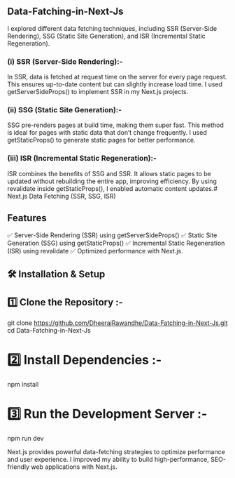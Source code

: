 ## Data-Fatching-in-Next-Js

I explored different data fetching techniques, including SSR (Server-Side Rendering), SSG (Static Site Generation), and ISR (Incremental Static Regeneration). 

### (i) SSR (Server-Side Rendering):-
 In SSR, data is fetched at request time on the server for every page request. This ensures up-to-date content but can slightly increase load time. I used getServerSideProps() to implement SSR in my Next.js projects.

### (ii)  SSG (Static Site Generation):-
 SSG pre-renders pages at build time, making them super fast. This method is ideal for pages with static data that don’t change frequently. I used getStaticProps() to generate static pages for better performance.

### (iii)  ISR (Incremental Static Regeneration):-
 ISR combines the benefits of SSG and SSR. It allows static pages to be updated without rebuilding the entire app, improving efficiency. By using revalidate inside getStaticProps(), I enabled automatic content updates.# Next.js Data Fetching (SSR, SSG, ISR)  

## Features  
✅ Server-Side Rendering (SSR) using getServerSideProps()
✅ Static Site Generation (SSG) using getStaticProps()
✅ Incremental Static Regeneration (ISR) using revalidate
✅ Optimized performance with Next.js.

## 🛠 Installation & Setup

## 1️⃣ Clone the Repository :-
git clone https://github.com/DheerajRawandhe/Data-Fatching-in-Next-Js.git
cd Data-Fatching-in-Next-Js

# 2️⃣ Install Dependencies :-
npm install

# 3️⃣ Run the Development Server :-
npm run dev 

Next.js provides powerful data-fetching strategies to optimize performance and user experience.
I improved my ability to build high-performance, SEO-friendly web applications with Next.js.
